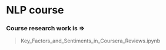 # NLP course

### Course research work is =>

> Key_Factors_and_Sentiments_in_Сoursera_Reviews.ipynb
